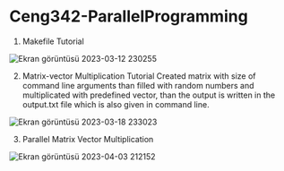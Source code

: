 # Ceng342-ParallelProgramming

1) Makefile Tutorial

![Ekran görüntüsü 2023-03-12 230255](https://user-images.githubusercontent.com/75540856/224570263-c3097bc5-2d26-4624-a07d-c82db5a4108a.png)

2) Matrix-vector Multiplication Tutorial
Created matrix with size of command line arguments than filled with random numbers and multiplicated with predefined vector,
than the output is written in the output.txt file which is also given in command line.

![Ekran görüntüsü 2023-03-18 233023](https://user-images.githubusercontent.com/75540856/226137006-95489861-1969-4f17-8264-a2ca04f2a0ed.png)

3) Parallel Matrix Vector Multiplication

![Ekran görüntüsü 2023-04-03 212152](https://user-images.githubusercontent.com/75540856/229600609-8f355946-e304-43d3-87a8-4052004da512.png)

